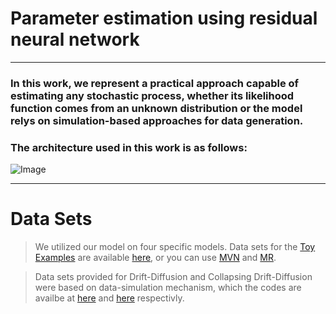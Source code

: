 # Parameter estimation using residual neural network
----
### In this work, we represent a practical approach capable of estimating any stochastic process, whether its likelihood function comes from an unknown distribution or the model relys on simulation-based approaches for data generation.
### The architecture used in this work is as follows: 
![Image](https://github.com/hodaVS/Parameter-estimation-using-residual-neural-network/blob/main/ResNet.png)

---
# Data Sets

> We utilized our model on four specific models. Data sets for the [Toy Examples](https://github.com/hodaVS/Parameter-estimation-using-residual-neural-network/tree/main/Toy%20examples) are available [here](https://heidata.uni-heidelberg.de/dataset.xhtml?persistentId=doi%3A10.11588%2Fdata%2FUVOWT0&version=DRAFT), or you can use [MVN](https://github.com/hodaVS/Parameter-estimation-using-residual-neural-network/tree/main/Toy%20examples/Multivariate%20normal/multivariate%20normal%20data) and [MR](https://github.com/hodaVS/Parameter-estimation-using-residual-neural-network/tree/main/Toy%20examples/Multiple%20regression/multiple%20regression%20data).

> Data sets provided for Drift-Diffusion and Collapsing Drift-Diffusion were based on data-simulation mechanism, which the codes are availbe at [here](https://github.com/hodaVS/Parameter-estimation-using-residual-neural-network/blob/main/Drift-Difusison%20models/DDM/Data_Generation/DataSet/Data_generation-.ipynb) and [here](https://github.com/hodaVS/Parameter-estimation-using-residual-neural-network/tree/main/Drift-Difusison%20models/Collapsing%20DDM/Data_Generation/CB_DataSet) respectivly. 

